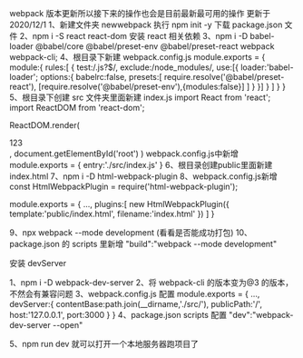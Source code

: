 webpack 版本更新所以接下来的操作也会是目前最新最可用的操作 更新于 2020/12/1
1、新建文件夹 newwebpack 执行 npm init -y 下载 package.json 文件
2、npm i -S react react-dom 安装 react 相关依赖
3、npm i -D
babel-loader
@babel/core
@babel/preset-env
@babel/preset-react
webpack
webpack-cli;
4、根目录下新建 webpack.config.js
module.exports = {
module:{
rules:[
{
test:/\.js?\$/,
exclude:/node_modules/,
use:[{
loader:'babel-loader';
options:{
babelrc:false,
presets:[
require.resolve('@babel/preset-react'),
[require.resolve('@babel/preset-env'),{modules:false}]
]
}
}]
}
]
}
}
5、根目录下创建 src 文件夹里面新建 index.js
import React from 'react';
import ReactDOM from 'react-dom';

ReactDOM.render(

<div>123</div>,
document.getElementById('root')
)
webpack.config.js中新增
module.exports = {
	entry:'./src/index.js'
}
6、根目录创建public里面新建index.html
7、npm i -D html-webpack-plugin
8、webpack.config.js新增
const HtmlWebpackPlugin = require('html-webpack-plugin');

module.exports = {
...,
plugins:[
new HtmlWebpackPlugin({
template:'public/index.html',
filename:'index.html'
})
]
}

9、npx webpack --mode development (看看是否能成功打包)
10、package.json 的 scripts 里新增 "build":"webpack --mode development"

安装 devServer

1、npm i -D webpack-dev-server
2、将 webpack-cli 的版本变为@3 的版本，不然会有兼容问题
3、webpack.config.js 配置
module.exports = {
...,
devServer:{
contentBase:path.join(\_\_dirname,'./src/'),
publicPath:'/',
host:'127.0.0.1',
port:3000
}
}
4、package.json scripts 配置
"dev":"webpack-dev-server --open"

5、npm run dev 就可以打开一个本地服务器跑项目了
